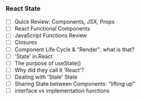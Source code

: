 ### React State

- [ ] Quick Review: Components, JSX, Props
- [ ] React Functional Components
- [ ] JavaScript Functions Review
- [ ] Closures
- [ ] Component Life Cycle & "Render": what is that?
- [ ] 'State' in React
- [ ] The purpose of useState()
- [ ] Why did they call it 'React'?
- [ ] Dealing with 'Stale' State
- [ ] Sharing State between Components: "lifting up"
- [ ] interface vs implementation functions